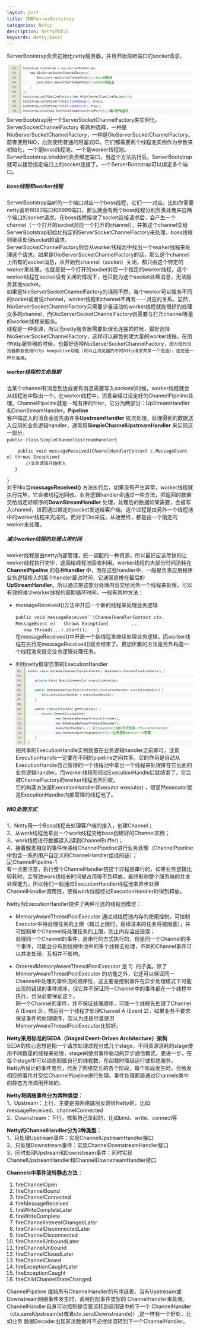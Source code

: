 ```yaml
---
layout: post
title: 详解ServerBootstrap
categories: Netty
description: Netty的学习
keywords: Netty,basic
---
```


ServerBootstrap负责初始化netty服务器，并且开始监听端口的socket请求。

![ServerBootstrap-1](/images/posts/netty/ServerBootstrap.png)  
ServerBootstrap用一个ServerSocketChannelFactory来实例化。ServerSocketChannelFactory 有两种选择，一种是NioServerSocketChannelFactory，一种是OioServerSocketChannelFactory。 前者使用NIO，后则使用普通的阻塞式IO。它们都需要两个线程池实例作为参数来初始化，一个是boss线程池，一个是worker线程池。  
ServerBootstrap.bind(int)负责绑定端口，当这个方法执行后，ServerBootstrap就可以接受指定端口上的socket连接了。一个ServerBootstrap可以绑定多个端口。  
##### boss线程和worker线程
ServerBootstrap监听的一个端口对应一个boss线程，它们一一对应。比如你需要netty监听8080端口和9999端口，那么就会有两个boss线程分别负责处理来自两个端口的socket请求。在boss线程接收了socket连接请求后，会产生一个channel（一个打开的socket对应一个打开的channel），并把这个channel交给ServerBootstrap初始化指定的ServerSocketChannelFactory来处理，boss线程则继续处理socket的请求。  
ServerSocketChannelFactory则会从worker线程池中找出一个worker线程来处理这个请求。如果是OioServerSocketChannelFactory的话，那么这个channel上所有的socket消息，从开始到channel（socket）关闭，都只由这个特定的worker来处理，也就是说一个打开的socket对应一个指定的worker线程，这个worker线程在socket没有关闭的情况下，也只能为这个socket处理消息，无法服务其他socket。  
如果是NioServerSocketChannelFactory的话则不然，每个worker可以服务不同的socket或者说channel，worker线程和channel不再有一一对应的关系。显然，NioServerSocketChannelFactory只需要少量活动的worker线程就能很好的处理众多的channel，而OioServerSocketChannelFactory则需要与打开channel等量的worker线程来服务。  
线程是一种资源，所以当netty服务器需要处理长连接的时候，最好选择NioServerSocketChannelFactory，这样可以避免创建大量的worker线程。在用作http服务器的时候，也最好选择NioServerSocketChannelFactory，`因为现代浏览器都会使用http keepalive功能（可以让浏览器的不同http请求共享一个信道），这也是一种长连接`。  
##### worker线程的生命周期
当某个channel有消息到达或者有消息需要写入socket的时候，worker线程就会从线程池中取出一个。在worker线程中，消息会经过设定好的ChannelPipeline处理。ChannelPipeline就是一堆有序的filter，它分为两部分：UpStreamHandler和DownStreamHandler。**Pipeline**  
客户端送入的消息会首先由许多**UpstreamHandler** 依次处理，处理得到的数据送入应用的业务逻辑handler，通常用**SimpleChannelUpstreamHandler** 来实现这一部分。  
`public class` 
  `SimpleChannelUpstreamHandler{ `  

        public void messageReceived(ChannelHandlerContext c,MessageEvent e) throws Exception{    
           //业务逻辑开始掺入  
       }
`}`  
对于Nio当**messageReceived()** 方法执行后，如果没有产生异常，worker线程就执行完毕，它会被线程池回收。业务逻辑handler会通过一些方法，把返回的数据交给指定好顺序的**DownStreamHandler** 处理，处理后的数据如果需要，会被写入channel，进而通过绑定的socket发送给客户端。这个过程是由另外一个线程池中的worker线程来完成的。而对于Oio来说，从始至终，都是由一个指定的worker来处理。
##### 减少worker线程的处理占用时间
worker线程是由netty内部管理，统一调配的一种资源，所以最好应该尽快的让worker线程执行完毕，返回给线程池回收利用。worker线程的大部分时间消耗在**ChannelPipeline** 的各种**handler** 中，而在这些handler中，一般是负责应用程序业务逻辑掺入的那个handler最占时间，它通常是排在最后的**UpStreamHandler**。所以通过把这部分处理内容交给另外一个线程来处理，可以有效的减少worker线程的周期循环时间，一般有两种方法：  

* messageReceived()方法中开启一个新的线程来处理业务逻辑  

  `public void messageReceived``(ChannelHandlerContext ctx, MessageEvent e)   throws Exception{     `
     `    ...    `  
     `    new Thread(...).start();    `
 `}`  
在messageReceived()中开启一个新线程来继续处理业务逻辑，而worker线程在执行完messageReceived()就会结束了。更加优雅的方法是另外构造一个线程池来提交业务逻辑处理任务。 
 
* 利用netty框架自带的ExecutionHandler
![ExecutionHandler-1](/images/posts/netty/ExecutionHandler.png)  
把共享的ExecutionHandle实例放置在业务逻辑handler之前即可，注意ExecutionHandle一定要在不同的pipeline之间共享。它的作用是自动从ExecutionHandle自己管理的一个线程池中拿出一个线程来处理排在它后面的业务逻辑handler。而worker线程在经过ExecutionHandle后就结束了，它会被ChannelFactory的worker线程池所回收。  
它的构造方法是ExecutionHandler(Executor executor) ，很显然executor就是ExecutionHandler内部管理的线程池了。  
##### NIO处理方式

1、Netty用一个Boss线程去处理客户端的接入，创建Channel；  
2、从work线程池拿出一个work线程交给boss创建好的Channel实例；  
3、work线程进行数据读入(读到ChannelBuffer)；  
4、接着触发相应的事件传递给ChannelPipeline进行业务处理（ChannelPipeline中包含一系列用户自定义的ChannelHandler组成的链）；  
![ChannelPipeline-1](/images/posts/ChannelPipeline.png)  
有一点要注意，执行整个ChannelHandler链这个过程是串行的，如果业务逻辑比较耗时，会导致work线程长时间被占用得不到释放，最终影响整个服务端的并发处理能力，所以我们一般通过ExecutionHandler线程池来异步处理ChannelHandler调用链，使得work线程经过ExecutionHandler时得到释放。  

Netty为ExecutionHandler提供了两种可选的线程池模型：  

* MemoryAwareThreadPoolExecutor
通过对线程池内存的使用控制，可控制Executor中待处理任务的上限（超过上限时，后续进来的任务将被阻塞），并可控制单个Channel待处理任务的上限，防止内存溢出错误；  
处理同一个Channel的事件，是串行的方式执行的，但是同一个Channel的多个事件，可能会分布到线程中池中的多个线程去处理，不同的Channel事件可以并发处理，互相并不影响。

* OrderedMemoryAwareThreadPoolExecutor
是 1）的子类。除了MemoryAwareThreadPoolExecutor 的功能之外，它还可以保证同一Channel中处理的事件流的顺序性，这主要是控制事件在异步处理模式下可能出现的错误的事件顺序，但它并不保证同一Channel中的事件都在一个线程中执行，也没必要保证这个。  
同一个Channel的事件，并不保证处理顺序，可能一个线程先处理了Channel A (Event 3)，然后另一个线程才处理Channel A (Event 2)，如果业务不要求保证事件的处理顺序，我认为还是尽量使用MemoryAwareThreadPoolExecutor比较好。  

**Netty采用标准的SEDA（Staged Event-Driven Architecture）架构**  
SEDA的核心思想是把一个请求处理过程分成几个stage，不同资源消耗的stage使用不同数量的线程来处理，stage间使用事件驱动的异步通信模式。更进一步，在每个stage中可以动态配置自己的线程数，在超载时降级运行或拒绝服务。  
Netty所设计的事件类型，代表了网络交互的各个阶段，每个阶段发生时，会触发相应的事件并交给ChannelPipeline进行处理。事件处理都是通过Channels类中的静态方法调用开始的。  

**Netty将网络事件分为两种类型：**  
1、Upstream：上行，主要是由网络底层反馈给Netty的，比如messageReceived、channelConnected  
2、Downstream：下行，框架自己发起的，比如bind、write、connect等

**Netty的ChannelHandler分为3种类型：**  
1、只处理Upstream事件：实现ChannelUpstreamHandler接口  
2、只处理Downstream事件：实现ChannelDownstreamHandler接口  
3、同时处理Upstream和Downstream事件：同时实现ChannelUpstreamHandler和ChannelDownstreamHandler接口  

**Channels中事件流转静态方法：**  
1. fireChannelOpen  
2. fireChannelBound  
3. fireChannelConnected  
4. fireMessageReceived  
5. fireWriteCompleteLater  
6. fireWriteComplete  
7. fireChannelInterestChangedLater  
8. fireChannelDisconnectedLater  
9. fireChannelDisconnected  
10. fireChannelUnboundLater  
11. fireChannelUnbound  
12. fireChannelClosedLater  
13. fireChannelClosed  
14. fireExceptionCaughtLater  
15. fireExceptionCaught   
16. fireChildChannelStateChanged  

ChannelPipeline 维持所有ChannelHandler的有序链表，当有Upstresam或Downstream网络事件发生时，调用匹配事件类型的 ChannelHandler来处理。ChannelHandler自身可以控制是否要流转到调用链中的下一个 ChannelHandler（ctx.sendUpstream(e)或者ctx.sendDownstream(e)）,这一样有一个好处，比如业务 数据Decoder出现非法数据时不必继续流转到下一个ChannelHandler。
